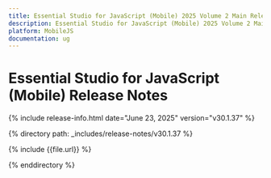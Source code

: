```yaml
---
title: Essential Studio for JavaScript (Mobile) 2025 Volume 2 Main Release Release Notes  
description: Essential Studio for JavaScript (Mobile) 2025 Volume 2 Main Release Release Notes  
platform: MobileJS
documentation: ug
---
```


# Essential Studio for JavaScript (Mobile)  Release Notes  

{% include release-info.html date="June 23, 2025"  version="v30.1.37" %}

{% directory path: _includes/release-notes/v30.1.37 %}

{% include {{file.url}} %}

{% enddirectory %}